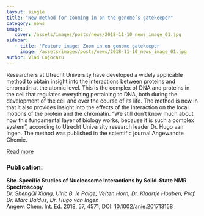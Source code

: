 ```yaml
---
layout: single
title: "New method for zooming in on the genome’s gatekeeper"
category: news
image:
   cover: /assets/images/posts/news/2018-11-10_news_image_01.jpg
sidebar:
   - title: 'Feature image: Zoom in on genome gatekeeper'
     image: /assets/images/posts/news/2018-11-10_news_image_01.jpg
author: Vlad Cojocaru
---
```


<!-- ![Post Image](/assets/images/posts/news/2018-11-10_news_image_01.jpg) -->


Researchers at Utrecht University have developed a widely applicable method to obtain insight into the interactions between proteins and chromatin at the atomic level. This is the complex of DNA and proteins in the cell that regulates everything pertaining to DNA, both during the development of the cell and over the course of its life. The method is new in that it also provides insight into the effects of the interaction on the local motions of the protein and the chromatin. “We still don’t know much about how this fundamental layer of biology works, because it is such a complex system”, according to Utrecht University research leader Dr. Hugo van Ingen. The method was published in the scientific journal Angewandte Chemie.

[Read more](https://www.uu.nl/en/news/new-method-for-zooming-in-on-the-genomes-gatekeeper)

### Publication:

**Site‐Specific Studies of Nucleosome Interactions by Solid‐State NMR Spectroscopy**\
*Dr. ShengQi Xiang, Ulric B. le Paige, Velten Horn, Dr. Klaartje Houben, Prof. Dr. Marc Baldus, Dr. Hugo van Ingen*\
Angew. Chem. Int. Ed. 2018, 57, 4571, DOI: [10.1002/anie.201713158](https://onlinelibrary.wiley.com/doi/full/10.1002/anie.201713158)